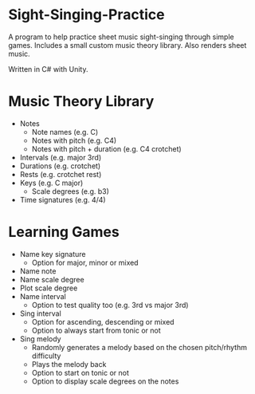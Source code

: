 # Sight-Singing-Practice

A program to help practice sheet music sight-singing through simple games. Includes a small custom music theory library. Also renders sheet music.

Written in C# with Unity.

# Music Theory Library
* Notes
  * Note names (e.g. C)
  * Notes with pitch (e.g. C4)
  * Notes with pitch + duration (e.g. C4 crotchet)
* Intervals (e.g. major 3rd)
* Durations (e.g. crotchet)
* Rests (e.g. crotchet rest)
* Keys (e.g. C major)
  * Scale degrees (e.g. b3)
* Time signatures (e.g. 4/4)

# Learning Games
* Name key signature
  * Option for major, minor or mixed
* Name note
* Name scale degree
* Plot scale degree
* Name interval
  * Option to test quality too (e.g. 3rd vs major 3rd)
* Sing interval
  * Option for ascending, descending or mixed
  * Option to always start from tonic or not
* Sing melody
  * Randomly generates a melody based on the chosen pitch/rhythm difficulty
  * Plays the melody back
  * Option to start on tonic or not
  * Option to display scale degrees on the notes
